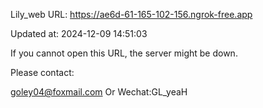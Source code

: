 Lily_web URL: https://ae6d-61-165-102-156.ngrok-free.app

Updated at: 2024-12-09 14:51:03

If you cannot open this URL, the server might be down.

Please contact: 

goley04@foxmail.com Or Wechat:GL_yeaH